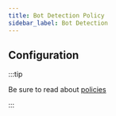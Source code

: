 ```yaml
---
title: Bot Detection Policy
sidebar_label: Bot Detection
---
```


<!-- Description goes here-->

## Configuration

:::tip

Be sure to read about [policies](/docs/policies)

:::

<PolicyConfig id="bot-detection-inbound" />

